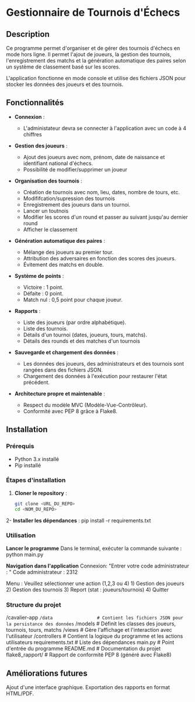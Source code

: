 # Gestionnaire de Tournois d'Échecs

## Description

Ce programme permet d'organiser et de gérer des tournois d'échecs en mode hors ligne. Il permet l'ajout de joueurs, la gestion des tournois, l'enregistrement des matchs et la génération automatique des paires selon un système de classement basé sur les scores.

L'application fonctionne en mode console et utilise des fichiers JSON pour stocker les données des joueurs et des tournois.

## Fonctionnalités

- **Connexion** :
  - L'administateur devra se connecter à l'application avec un code à 4 chiffres

- **Gestion des joueurs** :
  - Ajout des joueurs avec nom, prénom, date de naissance et identifiant national d'échecs.
  - Possibilité de modifier/supprimer un joueur
  
- **Organisation des tournois** :
  - Création de tournois avec nom, lieu, dates, nombre de tours, etc.
  - Modififcation/supression des tournois
  - Enregistrement des joueurs dans un tournoi.
  - Lancer un toutnois
  - Modifier les scores d'un round et passer au suivant jusqu'au dernier round 
  - Afficher le classement
    
- **Génération automatique des paires** :
  - Mélange des joueurs au premier tour.
  - Attribution des adversaires en fonction des scores des joueurs.
  - Évitement des matchs en double.
    
- **Système de points** :
  - Victoire : 1 point.
  - Défaite : 0 point.
  - Match nul : 0,5 point pour chaque joueur.
    
- **Rapports** :
  - Liste des joueurs (par ordre alphabétique).
  - Liste des tournois.
  - Détails d'un tournoi (dates, joueurs, tours, matchs).
  - Détails des rounds et des matches d'un tournois
    
- **Sauvegarde et chargement des données** :
  - Les données des joueurs, des administrateurs et des tournois sont rangées dans des fichiers JSON.
  - Chargement des données à l'exécution pour restaurer l'état précédent.
    
- **Architecture propre et maintenable** :
  - Respect du modèle MVC (Modèle-Vue-Contrôleur).
  - Conformité avec PEP 8 grâce à Flake8.

## Installation

### Prérequis

- Python 3.x installé
- Pip installé

### Étapes d'installation

1. **Cloner le repository** :
   ```bash
   git clone <URL_DU_REPO>
   cd <NOM_DU_REPO>
2- **Installer les dépendances** :
  pip install -r requirements.txt


### Utilisation

**Lancer le programme**
Dans le terminal, exécuter la commande suivante :
  python main.py
  
**Navigation dans l'application**
  Connexion: 
    "Entrer votre code administrateur : "
    Code administrateur : 2312
    
  Menu : 
    Veuillez sélectionner une action (1,2,3 ou 4)
    1) Gestion des joueurs
    2) Gestion des tournois
    3) Report (stat : joueurs/tournois)
    4) Quitter
    

### Structure du projet

/cavalier-app ```
  /data                 # Contient les fichiers JSON pour la persistance des données ```
  /models               # Définit les classes des joueurs, tournois, tours, matchs
  /views                # Gère l'affichage et l'interaction avec l'utilisateur
  /controllers          # Contient la logique du programme et les actions utilisateurs
  requirements.txt      # Liste des dépendances
  main.py               # Point d'entrée du programme
  README.md             # Documentation du projet
  flake8_rapport/       # Rapport de conformité PEP 8 (généré avec Flake8)


## Améliorations futures

Ajout d'une interface graphique.
Exportation des rapports en format HTML/PDF.


